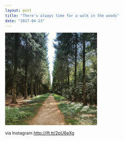 ```yaml
---
layout: post
title: "There's always time for a walk in the woods"
date: "2017-04-23"
---
```


[![Anglesea Abbey](/assets/img/18095757_459555761103033_6917519969555054592_n-300x300.jpg)](https://andymarch.co.uk/wp-content/uploads/2017/04/18095757_459555761103033_6917519969555054592_n.jpg)

via Instagram http://ift.tt/2pU6eXg
